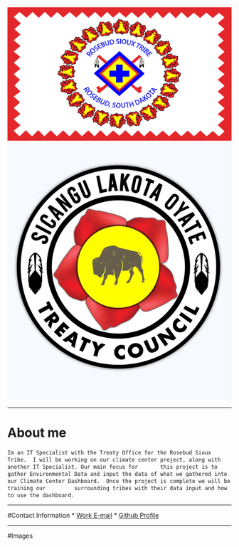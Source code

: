 <img src="/assets/img/RST Flag.png">
<img src="/assets/img/Treaty Logo.jpg">

---

  # About me

    Im an IT Specialist with the Treaty Office for the Rosebud Sioux Tribe.  I will be working on our climate center project, along with another IT Specialist. Our main focus for       this project is to gather Environmental Data and input the data of what we gathered into our Climate Center Dashboard.  Once the project is complete we will be training our         surrounding tribes with their data input and how to use the dashboard. 

---

  #Contact Information
    * [Work E-mail](Wblacksmith@rst-nsn.gov)
    * [Github Profile](WilliamBlacksmith.github.io)

---

  #Images 
